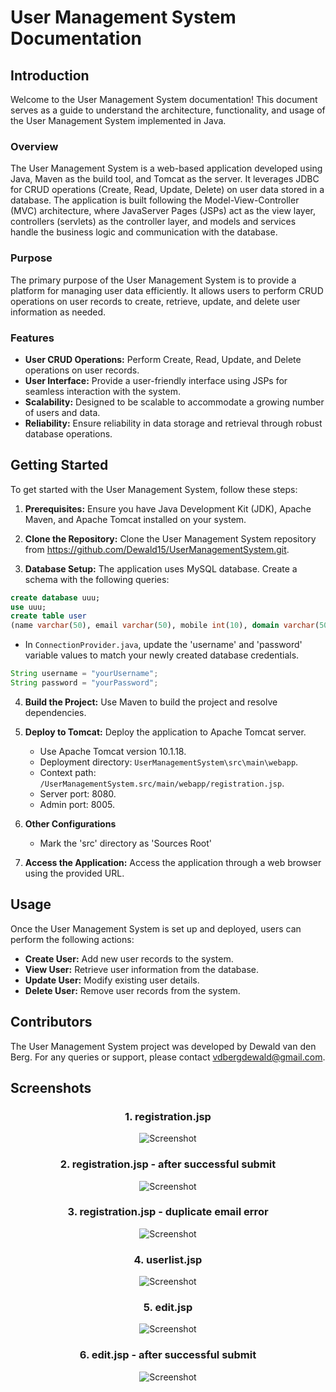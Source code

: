 # User Management System Documentation

## Introduction

Welcome to the User Management System documentation! This document serves as a guide to understand the architecture, functionality, and usage of the User Management System implemented in Java.

### Overview

The User Management System is a web-based application developed using Java, Maven as the build tool, and Tomcat as the server. It leverages JDBC for CRUD operations (Create, Read, Update, Delete) on user data stored in a database. The application is built following the Model-View-Controller (MVC) architecture, where JavaServer Pages (JSPs) act as the view layer, controllers (servlets) as the controller layer, and models and services handle the business logic and communication with the database.

### Purpose

The primary purpose of the User Management System is to provide a platform for managing user data efficiently. It allows users to perform CRUD operations on user records to create, retrieve, update, and delete user information as needed.

### Features

- **User CRUD Operations:** Perform Create, Read, Update, and Delete operations on user records.
- **User Interface:** Provide a user-friendly interface using JSPs for seamless interaction with the system.
- **Scalability:** Designed to be scalable to accommodate a growing number of users and data.
- **Reliability:** Ensure reliability in data storage and retrieval through robust database operations.

## Getting Started

To get started with the User Management System, follow these steps:

1. **Prerequisites:** Ensure you have Java Development Kit (JDK), Apache Maven, and Apache Tomcat installed on your system.

2. **Clone the Repository:** Clone the User Management System repository from https://github.com/Dewald15/UserManagementSystem.git.

3. **Database Setup:**    The application uses MySQL database. Create a schema with the following queries:
```sql
create database uuu;
use uuu;
create table user
(name varchar(50), email varchar(50), mobile int(10), domain varchar(50));
```

- In `ConnectionProvider.java`, update the 'username' and 'password' variable values to match your newly created database credentials.
```java
String username = "yourUsername";
String password = "yourPassword";
```

4. **Build the Project:** Use Maven to build the project and resolve dependencies.

5. **Deploy to Tomcat:** Deploy the application to Apache Tomcat server.
   - Use Apache Tomcat version 10.1.18.
   - Deployment directory: `UserManagementSystem\src\main\webapp`.
   - Context path: `/UserManagementSystem.src/main/webapp/registration.jsp`.
   - Server port: 8080.
   - Admin port: 8005.

6. **Other Configurations**
   - Mark the 'src' directory as 'Sources Root'

7. **Access the Application:** Access the application through a web browser using the provided URL.

## Usage

Once the User Management System is set up and deployed, users can perform the following actions:

- **Create User:** Add new user records to the system.
- **View User:** Retrieve user information from the database.
- **Update User:** Modify existing user details.
- **Delete User:** Remove user records from the system.

## Contributors

The User Management System project was developed by Dewald van den Berg.
For any queries or support, please contact vdbergdewald@gmail.com.

## Screenshots
<div style="text-align: center;">

### 1. **registration.jsp**

![Screenshot](src/main/webapp/resources/images/1.png)

### 2. **registration.jsp - after successful submit**

![Screenshot](src/main/webapp/resources/images/2.png)

### 3. **registration.jsp - duplicate email error**

![Screenshot](src/main/webapp/resources/images/3.png)

### 4. **userlist.jsp**

![Screenshot](src/main/webapp/resources/images/4.png)

### 5. **edit.jsp**

![Screenshot](src/main/webapp/resources/images/5.png)

### 6. **edit.jsp - after successful submit**

![Screenshot](src/main/webapp/resources/images/6.png)
</div>